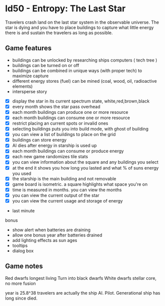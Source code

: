 # ld50 - Entropy: The Last Star

Travelers crash land on the last star system in the observable universe. 
The star is dying and you have to place buildings to capture what little
energy there is and sustain the travelers as long as possible.

## Game features

- buildings can be unlocked by researching ships computers ( tech tree )
- buildings can be turned on or off
- buildings can be combined in unique ways (with proper tech) to maximize capture
- different energy stores (fuel) can be mined (coal, wood, oil, radioactive elements)
- intersperse story
- [x] display the star in its current spectrum state, white,red,brown,black 
- [x] every month shows the star pass overhead
- [x] each month buildings can produce one or more resource
- [x] each month buildings can consume one or more resource
- [x] restrict placing an current spots or invalid ones
- [x] selecting buildings puts you into build mode, with ghost of building
- [x] you can view a list of buildings to place on the grid
- [x] buildings can store energy
- [x] AI dies after energy in starship is used up
- [x] each month buildings can consume or produce energy
- [x] each new game randomizes tile stats
- [x] you can view information about the square and any buildings you select
- [x] at the end it shows you how long you lasted and what % of suns energy you used
- [x] the starship is the main building and not removable
- [x] game board is isometric. a square highlights what space you're on
- [x] time is measured in months. you can view the months
- [x] you can view the current output of the star
- [x] you can view the current usage and storage of energy

- last minute


bonus 

- show alert when batteries are draining
- allow one bonus year after batteries drained
- add lighting effects as sun ages
- tooltips
- dialog box

## Game notes

Red dwarfs longest living
Turn into black dwarfs
White dwarfs stellar core, no more fusion

year is 25.8^38
travelers are actually the ship AI. Pilot. Generational ship has long since died.